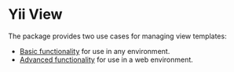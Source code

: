 # Yii View

The package provides two use cases for managing view templates:

- [Basic functionality](basic-functionality.md) for use in any environment.
- [Advanced functionality](use-in-web-environment.md) for use in a web environment.
